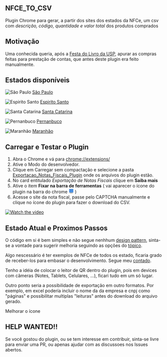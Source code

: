 ## NFCE_TO_CSV

Plugin Chrome para gerar, a partir dos sites dos estados da NFCe, um csv com _descrição, código, quantidade e valor total_ dos produtos comprados

## Motivação

Uma conhecida queria, após a [Festa do Livro da USP](https://festadolivro.edusp.com.br/), apurar as compras feitas para prestação de contas, que antes deste plugin era feito manualmente.

## Estados disponíveis

![São Paulo](https://upload.wikimedia.org/wikipedia/commons/thumb/2/2b/Bandeira_do_estado_de_S%C3%A3o_Paulo.svg/20px-Bandeira_do_estado_de_S%C3%A3o_Paulo.svg.png) [São Paulo](exemplos/sp1.jpeg)

![Espirito Santo](https://upload.wikimedia.org/wikipedia/commons/thumb/4/43/Bandeira_do_Esp%C3%ADrito_Santo.svg/20px-Bandeira_do_Esp%C3%ADrito_Santo.svg.png) [Espirito Santo](exemplos/es1.jpg)

![Santa Catarina](https://upload.wikimedia.org/wikipedia/commons/thumb/1/1a/Bandeira_de_Santa_Catarina.svg/20px-Bandeira_de_Santa_Catarina.svg.png) [Santa Catarina](exemplos/sc1.jpg)

![Pernanbuco](https://upload.wikimedia.org/wikipedia/commons/thumb/5/59/Bandeira_de_Pernambuco.svg/20px-Bandeira_de_Pernambuco.svg.png) [Pernanbuco](exemplos/pe1.webp)

![Maranhão](https://upload.wikimedia.org/wikipedia/commons/thumb/4/45/Bandeira_do_Maranh%C3%A3o.svg/20px-Bandeira_do_Maranh%C3%A3o.svg.png) [Maranhão](exemplos/ma1.webp)

## Carregar e Testar o Plugin

1. Abra o Chrome e vá para [chrome://extensions/](chrome://extensions/)
2. Ative o Modo do desenvolvedor.
3. Clique em Carregar sem compactação e selecione a pasta [Exportacao_Notas_Fiscais_Plugin](Exportacao_Notas_Fiscais_Plugin/) onde os arquivos do plugin estão.
4. No card entitulado _Exportação de Notas Fiscais_ clique em **Saiba mais**
5. Ative o item **Fixar na barra de ferramentas** ( vai aparecer o ícone do plugin na barra do chrome ![Vai aparecer o ícone do plugin na barra do chrome](Exportacao_Notas_Fiscais_Plugin/icon16.png) )
6. Acesse o site da nota fiscal, passe pelo CAPTCHA manualmente e clique no ícone do plugin para fazer o download do CSV.

[![Watch the video](https://i.sstatic.net/Vp2cE.png)](https://drive.google.com/file/d/1uscNw17bPmfNa6UrIX9ym-IvcpzXCc2I/view?usp=share_link)

## Estado Atual e Proximos Passos

O código em si é bem simples e não segue nenhhum [design pattern](https://refactoring.guru/design-patterns), sinta-se a vontade para sugerir melhoria seguindo as opções do [tópico](#help-wanted).

Algo nescessário é ter exemplos de NFCe de todos os estado, ficaria grado de receber-los para embasar o desenvolvimento. Segue meu [contado](https://github.com/roremeol).

Tenho a idéia de colocar o leitor de QR dentro do plugin, pois em devices com câmeras (Notes, Tablets, Celulares, ...), ficari tudo em um só lugar.

Outro ponto seria a possibilidade de exportação em outro formatos. Por exemplo, em excel podería incluir o nome da da empresa e cnpj como "páginas" e possibilitar multiplas "leituras" antes do download do arquivo gerado.

Melhorar o ícone

## HELP WANTED!!

Se você gostou do plugin, ou se tem interesse em contribuir, sinta-se livre para enviar uma PR, ou apenas ajudar com as discussoes nos Issues abertos.
